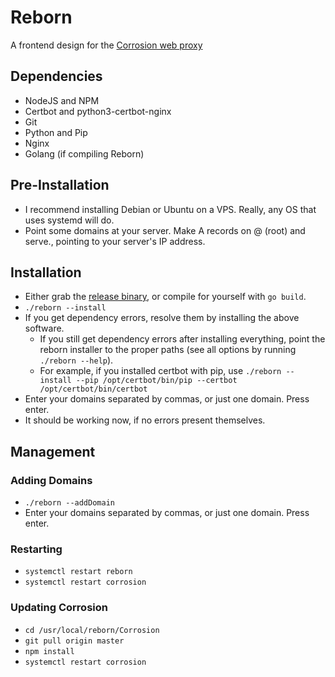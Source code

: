 # Reborn

A frontend design for the [Corrosion web proxy](https://github.com/Titanium-Network/Corrosion)

## Dependencies

- NodeJS and NPM
- Certbot and python3-certbot-nginx
- Git
- Python and Pip
- Nginx
- Golang (if compiling Reborn)

## Pre-Installation

- I recommend installing Debian or Ubuntu on a VPS. Really, any OS that uses systemd will do. 
- Point some domains at your server. Make A records on @ (root) and serve., pointing to your server's IP address.

## Installation 

- Either grab the [release binary](https://github.com/elitwo/reborn/releases), or compile for yourself with `go build`.
- `./reborn --install`
- If you get dependency errors, resolve them by installing the above software.
    - If you still get dependency errors after installing everything, point the reborn installer to the proper paths (see all options by running `./reborn --help`).
    - For example, if you installed certbot with pip, use `./reborn --install --pip /opt/certbot/bin/pip --certbot /opt/certbot/bin/certbot`
- Enter your domains separated by commas, or just one domain. Press enter.
- It should be working now, if no errors present themselves.

## Management

### Adding Domains

- `./reborn --addDomain`
- Enter your domains separated by commas, or just one domain. Press enter.

### Restarting

- `systemctl restart reborn`
- `systemctl restart corrosion`

### Updating Corrosion

- `cd /usr/local/reborn/Corrosion`
- `git pull origin master`
- `npm install`
- `systemctl restart corrosion`
